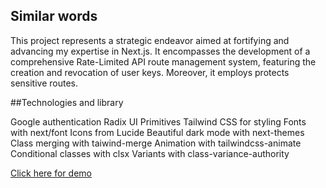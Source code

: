 ## Similar words

This project represents a strategic endeavor aimed at fortifying and advancing my expertise in Next.js. It encompasses the development of a comprehensive Rate-Limited API route management system, featuring the creation and revocation of user keys. Moreover, it employs protects sensitive routes.

##Technologies and library

Google authentication
Radix UI Primitives
Tailwind CSS for styling
Fonts with next/font
Icons from Lucide
Beautiful dark mode with next-themes
Class merging with taiwind-merge
Animation with tailwindcss-animate
Conditional classes with clsx
Variants with class-variance-authority

[Click here for demo](https://www.similarityapi.com/)
